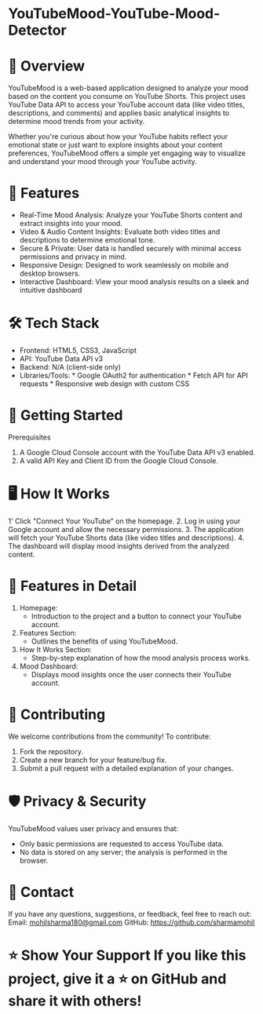 # YouTubeMood-YouTube-Mood-Detector
# 📖 Overview
YouTubeMood is a web-based application designed to analyze your mood based on the content you consume on YouTube Shorts. This project uses YouTube Data API to access your YouTube account data (like video titles, descriptions, and comments) and applies basic analytical insights to determine mood trends from your activity.

Whether you're curious about how your YouTube habits reflect your emotional state or just want to explore insights about your content preferences, YouTubeMood offers a simple yet engaging way to visualize and understand your mood through your YouTube activity.

# 🎯 Features
* Real-Time Mood Analysis: Analyze your YouTube Shorts content and extract insights into your mood.
* Video & Audio Content Insights: Evaluate both video titles and descriptions to determine emotional tone.
* Secure & Private: User data is handled securely with minimal access permissions and privacy in mind.
* Responsive Design: Designed to work seamlessly on mobile and desktop browsers.
* Interactive Dashboard: View your mood analysis results on a sleek and intuitive dashboard

 #  🛠 Tech Stack
* Frontend: HTML5, CSS3, JavaScript
* API: YouTube Data API v3
* Backend: N/A (client-side only)
* Libraries/Tools:
      * Google OAuth2 for authentication
      * Fetch API for API requests
      * Responsive web design with custom CSS

# 🚀 Getting Started
Prerequisites
1. A Google Cloud Console account with the YouTube Data API v3 enabled.
2. A valid API Key and Client ID from the Google Cloud Console.  

# 🖥 How It Works
1' Click "Connect Your YouTube" on the homepage.
2. Log in using your Google account and allow the necessary permissions.
3. The application will fetch your YouTube Shorts data (like video titles and descriptions).
4. The dashboard will display mood insights derived from the analyzed content.

# 📌 Features in Detail
1. Homepage:
   * Introduction to the project and a button to connect your YouTube account.
2. Features Section:
   * Outlines the benefits of using YouTubeMood.
3. How It Works Section:
   * Step-by-step explanation of how the mood analysis process works.
4. Mood Dashboard:
   * Displays mood insights once the user connects their YouTube account.
  
# 🤝 Contributing
We welcome contributions from the community! To contribute:
 1. Fork the repository.
 2. Create a new branch for your feature/bug fix.
 3. Submit a pull request with a detailed explanation of your changes.

# 🛡 Privacy & Security
YouTubeMood values user privacy and ensures that:
  * Only basic permissions are requested to access YouTube data.
  * No data is stored on any server; the analysis is performed in the browser.

# 📧 Contact
If you have any questions, suggestions, or feedback, feel free to reach out:
Email: mohilsharma180@gmail.com
GitHub: https://github.com/sharmamohil


# ⭐ Show Your Support If you like this project, give it a ⭐ on GitHub and share it with others!

